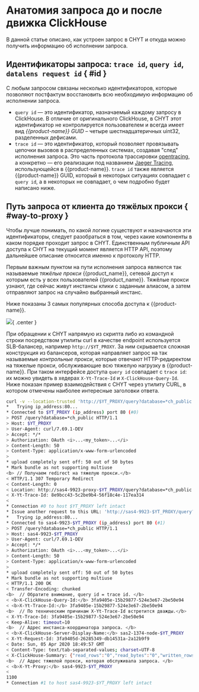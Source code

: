 # Анатомия запроса до и после движка ClickHouse

В данной статье описано, как устроен запрос в CHYT и откуда можно получить информацию об исполнении запроса.

## Идентификаторы запроса: `trace id`, `query id`, `datalens request id` { #id }

С любым запросом связаны несколько идентификаторов, которые позволяют постфактум восстановить всю необходимую информацию об исполнении запроса.

- `query id` — это идентификатор, назначаемый каждому запросу в ClickHouse. В отличие от оригинального ClickHouse, в CHYT этот идентификатор не контролируется пользователем и всегда имеет вид *{{product-name}} GUID* – четыре шестнадцатеричных uint32, разделенных дефисами.
- `trace id` — это идентификатор, который позволяет провязывать цепочки вызовов в распределенных системах, создавая "след" исполнения запроса. Это часть протокола трассировки [opentracing](https://opentracing.io/), а конкретно — его реализации под названием [Jaeger Tracing](https://www.jaegertracing.io/), использующейся в {{product-name}}. `trace id` также является {{product-name}} GUID, который в некоторых ситуациях совпадает с `query id`, а в некоторых не совпадает, о чем подробно будет написано ниже.

## Путь запроса от клиента до тяжёлых прокси { #way-to-proxy }

Чтобы лучше понимать, по какой логике существуют и назначаются эти идентификаторы, следует разобраться в том, через какие компоненты в каком порядке проходит запрос в CHYT. Единственным публичным API доступа к CHYT на текущий момент является HTTP API, поэтому дальнейшее описание относится именно к протоколу HTTP.

Первым важным пунктом на пути исполнения запроса являются так называемые _тяжёлые прокси_ {{product_name}}, сетевой доступ к которым есть у всех пользователей {{product_name}}. Тяжёлые прокси узнают, где сейчас живут инстансы клики с заданным алиасом, а затем отправляют запрос на случайно выбранный инстанс.

Ниже показаны 3 самых популярных способа доступа к {{product-name}}.

![](../../../../../../images/chyt_before_clique.png){ .center }

При обращении к CHYT напрямую из скрипта либо из командной строки посредством утилиты curl в качестве endpoint используется SLB-балансер, например `http://$YT_PROXY`. За ним скрывается сложная конструкция из балансеров, которая направляет запрос на так называемые *контрольные прокси*, которые отвечают HTTP-редиректом на тяжелые прокси, обслуживающие всю тяжелую нагрузку в {{product-name}}. При таком интерфейсе доступа `query id` совпадает с `trace id`: их можно увидеть в хедерах `X-Yt-Trace-Id` и `X-ClickHouse-Query-Id`. Ниже показан пример взаимодействия с CHYT через утилиту CURL, в котором отмечены наиболее интересные заголовки ответа.

```bash
curl -v --location-trusted 'http://$YT_PROXY/query?database=*ch_public' -d 'select max(a) from "//sys/clickhouse/sample_table"' -H "Authorization: OAuth `cat ~/.yt/token`"
*   Trying ip_address:80...
* Connected to $YT_PROXY (ip_address) port 80 (#0)
> POST /query?database=*ch_public HTTP/1.1
> Host: $YT_PROXY
> User-Agent: curl/7.69.1-DEV
> Accept: */*
> Authorization: OAuth <i>...<my_token>...</i>
> Content-Length: 50
> Content-Type: application/x-www-form-urlencoded
>
* upload completely sent off: 50 out of 50 bytes
* Mark bundle as not supporting multiuse
<b> // Получаем redirect на тяжелую прокси.</b>
< HTTP/1.1 307 Temporary Redirect
< Content-Length: 0
< Location: http://sas4-9923-proxy-$YT_PROXY/query?database=*ch_public
< X-Yt-Trace-Id: 8e9bcc43-5c2be9b4-56f18c4e-117ea314
<
* Connection #0 to host $YT_PROXY left intact
* Issue another request to this URL: 'http://sas4-9923-$YT_PROXY/query?database=*ch_public'
*   Trying ip_address:80...
* Connected to sas4-9923-$YT_PROXY (ip_address) port 80 (#1)
> POST /query?database=*ch_public HTTP/1.1
> Host: sas4-9923-$YT_PROXY
> User-Agent: curl/7.69.1-DEV
> Accept: */*
> Authorization: OAuth <i>...<my_token>...</i>
> Content-Length: 50
> Content-Type: application/x-www-form-urlencoded
>
* upload completely sent off: 50 out of 50 bytes
* Mark bundle as not supporting multiuse
< HTTP/1.1 200 OK
< Transfer-Encoding: chunked
<b>  // Обратите внимание, query id = trace id. </b>
< <b>X-ClickHouse-Query-Id:</b> 3fa9405e-15b29877-524e3e67-2be50e94
< <b>X-Yt-Trace-Id:</b> 3fa9405e-15b29877-524e3e67-2be50e94
<b>  // По техническим причинам X-Yt-Trace-Id встретится дважды.</b>
< X-Yt-Trace-Id: 3fa9405e-15b29877-524e3e67-2be50e94
< Keep-Alive: timeout=10
<b>  // Адрес инстанса-координатора запроса. </b>
< <b>X-ClickHouse-Server-Display-Name:</b> sas2-1374-node-$YT_PROXY
< X-Yt-Request-Id: 3fa9405d-26285349-db14531a-2a12b9f9
< Date: Sun, 05 Apr 2020 18:49:57 GMT
< Content-Type: text/tab-separated-values; charset=UTF-8
< X-ClickHouse-Summary: {"read_rows":"0","read_bytes":"0","written_rows":"0","written_bytes":"0","total_rows_to_read":"0"}
<b>  // Адрес тяжелой прокси, которая обслуживала запроса. </b>
< <b>X-Yt-Proxy:</b> sas4-9923-$YT_PROXY
<
1100
* Connection #1 to host sas4-9923-$YT_PROXY left intact
```
